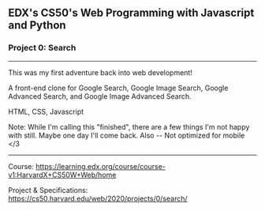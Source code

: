 ## EDX's CS50's Web Programming with Javascript and Python  

### Project 0: Search  

---  

This was my first adventure back into web development!

A front-end clone for Google Search, Google Image Search, Google Advanced Search, and Google Image Advanced Search.  

HTML, CSS, Javascript  

Note: While I'm calling this "finished", there are a few things I'm not happy with still. Maybe one day I'll come back. Also -- Not optimized for mobile </3  

---  

Course: https://learning.edx.org/course/course-v1:HarvardX+CS50W+Web/home  

Project & Specifications: https://cs50.harvard.edu/web/2020/projects/0/search/




